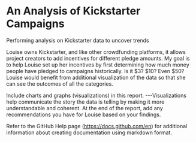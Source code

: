 # An Analysis of Kickstarter Campaigns
Performing analysis on Kickstarter data to uncover trends

Louise owns Kickstarter, and like other crowdfunding platforms, it allows project creators to add incentives for different pledge amounts. 
My goal is to help Louise set up her incentives by first determining how much money people have pledged to campaigns historically. Is it $3? $10? Even \$50? 
Louise would benefit from additional visualization of the data so that she can see the outcomes of all the categories.

Include charts and graphs (visualizations) in this report.
---Visualizations help communicate the story the data is telling by making it more understandable and coherent. 
At the end of the report, add any recommendations you have for Louise based on your findings.

Refer to the GitHub Help page (https://docs.github.com/en) for additional information about creating documentation using markdown format.
